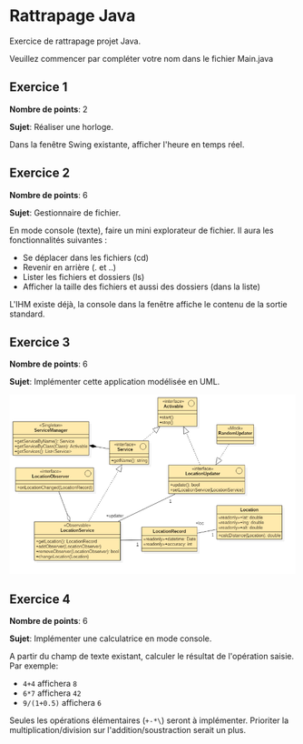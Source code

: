 # Rattrapage Java

Exercice de rattrapage projet Java.

Veuillez commencer par compléter votre nom dans le fichier Main.java

## Exercice 1

**Nombre de points**: 2

**Sujet**: Réaliser une horloge.

Dans la fenêtre Swing existante, afficher l'heure en temps réel. 

## Exercice 2

**Nombre de points**: 6

**Sujet**: Gestionnaire de fichier.

En mode console (texte), faire un mini explorateur de fichier. Il aura les fonctionnalités suivantes :
- Se déplacer dans les fichiers (cd)
- Revenir en arrière (. et ..)
- Lister les fichiers et dossiers (ls)
- Afficher la taille des fichiers et aussi des dossiers (dans la liste)

L'IHM existe déjà, la console dans la fenêtre affiche le contenu de la sortie standard.

## Exercice 3

**Nombre de points**: 6

**Sujet**: Implémenter cette application modélisée en UML.

![Exercice 3](https://raw.githubusercontent.com/rbello/RattrapageJavaRILA/master/src/fr/cesi/java/exo3/uml.png)

## Exercice 4

**Nombre de points**: 6

**Sujet**: Implémenter une calculatrice en mode console.

A partir du champ de texte existant, calculer le résultat de l'opération saisie.
Par exemple:
- `4+4` affichera `8`
- `6*7` affichera `42`
- `9/(1+0.5)` affichera `6`

Seules les opérations élémentaires (`+-*\`) seront à implémenter.
Prioriter la multiplication/division sur l'addition/soustraction serait un plus.